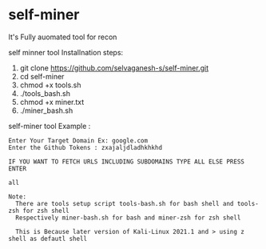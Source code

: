 # self-miner
It's Fully auomated tool for recon

self minner tool Installnation steps:
  
  1) git clone https://github.com/selvaganesh-s/self-miner.git
  2) cd self-miner
  3) chmod +x tools.sh
  4) ./tools_bash.sh
  5) chmod +x miner.txt
  6) ./miner_bash.sh
  
   self-miner tool Example :
    
    Enter Your Target Domain Ex: google.com 
    Enter the Github Tokens : zxajaljdladhkhkhd
    
    IF YOU WANT TO FETCH URLS INCLUDING SUBDOMAINS TYPE ALL ELSE PRESS ENTER  
    
    all
    
    Note:
      There are tools setup script tools-bash.sh for bash shell and tools-zsh for zsh shell
      Respectively miner-bash.sh for bash and miner-zsh for zsh shell
      
      This is Because later version of Kali-Linux 2021.1 and > using z shell as defautl shell
